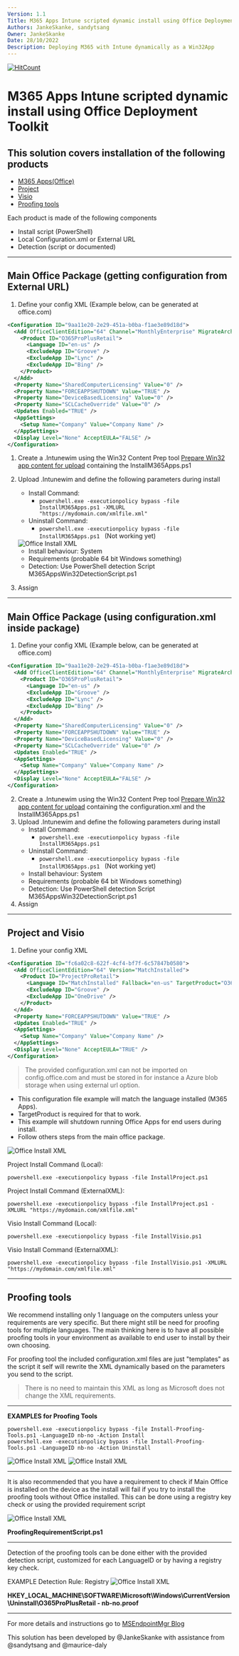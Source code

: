 ```yaml
---
Version: 1.1 
Title: M365 Apps Intune scripted dynamic install using Office Deployment Toolkit
Authors: JankeSkanke, sandytsang
Owner: JankeSkanke
Date: 28/10/2022
Description: Deploying M365 with Intune dynamically as a Win32App
---
```

  [![HitCount](https://hits.dwyl.com/msendpointmgr/m365apps.svg?style=flat)](http://hits.dwyl.com/msendpointmgr/m365apps)

# M365 Apps Intune scripted dynamic install using Office Deployment Toolkit 
## This solution covers installation of the following products 
* [M365 Apps(Office)](#main-office-package-getting-configuration-from-external-url)
* [Project](#project-and-visio)
* [Visio](#project-and-visio)
* [Proofing tools](#proofing-tools)

Each product is made of the following components 
* Install script (PowerShell)
* Local Configuration.xml or External URL 
* Detection (script or documented)

***    
## Main Office Package (getting configuration from External URL)

1. Define your config XML (Example below, can be generated at office.com)
```xml
<Configuration ID="9aa11e20-2e29-451a-b0ba-f1ae3e89d18d">
  <Add OfficeClientEdition="64" Channel="MonthlyEnterprise" MigrateArch="TRUE">
    <Product ID="O365ProPlusRetail">
      <Language ID="en-us" />
      <ExcludeApp ID="Groove" />
      <ExcludeApp ID="Lync" />
      <ExcludeApp ID="Bing" />
    </Product>
  </Add>
  <Property Name="SharedComputerLicensing" Value="0" />
  <Property Name="FORCEAPPSHUTDOWN" Value="TRUE" />
  <Property Name="DeviceBasedLicensing" Value="0" />
  <Property Name="SCLCacheOverride" Value="0" />
  <Updates Enabled="TRUE" />
  <AppSettings>
    <Setup Name="Company" Value="Company Name" />
  </AppSettings>
  <Display Level="None" AcceptEULA="FALSE" />
</Configuration>
```
1. Create a .Intunewim using the Win32 Content Prep tool [Prepare Win32 app content for upload](https://learn.microsoft.com/en-us/mem/intune/apps/apps-win32-prepare?WT.mc_id=EM-MVP-5002085) containing the InstallM365Apps.ps1 
2. Upload .Intunewim and define the following parameters during install 
    * Install Command: 
      * ```powershell.exe -executionpolicy bypass -file InstallM365Apps.ps1 -XMLURL "https://mydomain.com/xmlfile.xml"```
    * Uninstall Command: 
      * ```powershell.exe -executionpolicy bypass -file InstallM365Apps.ps1 ``` (Not working yet)

    <img src="/.images/officeinstall.png" alt="Office Install XML" title="Office Install XML" style="display: inline-block; margin: 0 auto; max-width: 300px">

    * Install behaviour: System 
    * Requirements (probable 64 bit Windows something)
    * Detection: Use PowerShell detection Script M365AppsWin32DetectionScript.ps1 
  1. Assign 

***
## Main Office Package (using configuration.xml inside package)

1. Define your config XML (Example below, can be generated at office.com)
```xml
<Configuration ID="9aa11e20-2e29-451a-b0ba-f1ae3e89d18d">
  <Add OfficeClientEdition="64" Channel="MonthlyEnterprise" MigrateArch="TRUE">
    <Product ID="O365ProPlusRetail">
      <Language ID="en-us" />
      <ExcludeApp ID="Groove" />
      <ExcludeApp ID="Lync" />
      <ExcludeApp ID="Bing" />
    </Product>
  </Add>
  <Property Name="SharedComputerLicensing" Value="0" />
  <Property Name="FORCEAPPSHUTDOWN" Value="TRUE" />
  <Property Name="DeviceBasedLicensing" Value="0" />
  <Property Name="SCLCacheOverride" Value="0" />
  <Updates Enabled="TRUE" />
  <AppSettings>
    <Setup Name="Company" Value="Company Name" />
  </AppSettings>
  <Display Level="None" AcceptEULA="FALSE" />
</Configuration>
```
2. Create a .Intunewim using the Win32 Content Prep tool [Prepare Win32 app content for upload](https://learn.microsoft.com/en-us/mem/intune/apps/apps-win32-prepare?WT.mc_id=EM-MVP-5002085) containing the configuration.xml and the InstallM365Apps.ps1 
2. Upload .Intunewim and define the following parameters during install 
    * Install Command: 
      * ```powershell.exe -executionpolicy bypass -file InstallM365Apps.ps1```
    * Uninstall Command: 
      * ```powershell.exe -executionpolicy bypass -file InstallM365Apps.ps1 ``` (Not working yet)
    * Install behaviour: System 
    * Requirements (probable 64 bit Windows something)
    * Detection: Use PowerShell detection Script M365AppsWin32DetectionScript.ps1 
  1. Assign 

***
## Project and Visio

1. Define your config XML 
```xml
<Configuration ID="fc6a02c8-622f-4cf4-bf7f-6c57847b0580">
  <Add OfficeClientEdition="64" Version="MatchInstalled">
    <Product ID="ProjectProRetail">
      <Language ID="MatchInstalled" Fallback="en-us" TargetProduct="O365ProPlusRetail"/>
      <ExcludeApp ID="Groove" />
      <ExcludeApp ID="OneDrive" />
    </Product>
  </Add>
  <Property Name="FORCEAPPSHUTDOWN" Value="TRUE" />
  <Updates Enabled="TRUE" />
  <AppSettings>
    <Setup Name="Company" Value="Company Name" />
  </AppSettings>
  <Display Level="None" AcceptEULA="TRUE" />
</Configuration>
```
> The provided configuration.xml can not be imported on config.office.com and must be stored in for instance a Azure blob storage when using external url option. 

* This configuration file example will match the language installed (M365 Apps). 
* TargetProduct is required for that to work. 
* This example will shutdown running Office Apps for end users during install. 
* Follow others steps from the main office package. 
 <img src="/.images/visioinstall.png" alt="Office Install XML" title="Office Install XML" style="display: inline-block; margin: 0 auto; max-width: 300px">


Project Install Command (Local):
```  
powershell.exe -executionpolicy bypass -file InstallProject.ps1 
```
Project Install Command (ExternalXML):
```
powershell.exe -executionpolicy bypass -file InstallProject.ps1 -XMLURL "https://mydomain.com/xmlfile.xml"
```

Visio Install Command (Local):

```  
powershell.exe -executionpolicy bypass -file InstallVisio.ps1 
```
Visio Install Command (ExternalXML):
```
powershell.exe -executionpolicy bypass -file InstallVisio.ps1 -XMLURL "https://mydomain.com/xmlfile.xml"
```
***
## Proofing tools

We recommend installing only 1 language on the computers unless your requirements are very specific. But there might still be need for proofing tools for multiple languages. The main thinking here is to have all possible proofing tools in your environment as available to end user to install by their own choosing. 

For proofing tool the included configuration.xml files are just "templates" as the script it self will rewrite the XML dynamically based on the parameters you send to the script. 

>There is no need to maintain this XML as long as Microsoft does not change the XML requirements. 

***
**EXAMPLES for Proofing Tools**
```
powershell.exe -executionpolicy bypass -file Install-Proofing-Tools.ps1 -LanguageID nb-no -Action Install
powershell.exe -executionpolicy bypass -file Install-Proofing-Tools.ps1 -LanguageID nb-no -Action Uninstall
```
<img src="/.images/proofinginstall_1.png" alt="Office Install XML" title="Office Install XML" style="display: inline-block; margin: 0 auto; max-width: 300px">
<img src="/.images/proofinginstall_2.png" alt="Office Install XML" title="Office Install XML" style="display: inline-block; margin: 0 auto; max-width: 300px">

***

It is also recommended that you have a requirement to check if Main Office is installed on the device as the install will fail if you try to install the proofing tools without Office installed. 
This can be done using a registry key check or using the provided requirement script 

<img src="/.images/proofingrequire.png" alt="Office Install XML" title="Office Install XML" style="display: inline-block; margin: 0 auto; max-width: 300px">

**ProofingRequirementScript.ps1**

***

Detection of the proofing tools can be done either with the provided detection script, customized for each LanguageID or by having a registry key check. 

EXAMPLE Detection Rule: 
Registry
<img src="/.images/proofingdetect.png" alt="Office Install XML" title="Office Install XML" style="display: inline-block; margin: 0 auto; max-width: 300px">

**HKEY_LOCAL_MACHINE\SOFTWARE\Microsoft\Windows\CurrentVersion\Uninstall\O365ProPlusRetail - nb-no.proof**

***
For more details and instructions go to [MSEndpointMgr Blog](https://msendpointmgr.com/2022/10/23/installing-m365-apps-as-win32-app-in-intune/)

This solution has been developed by @JankeSkanke with assistance from @sandytsang and @maurice-daly

